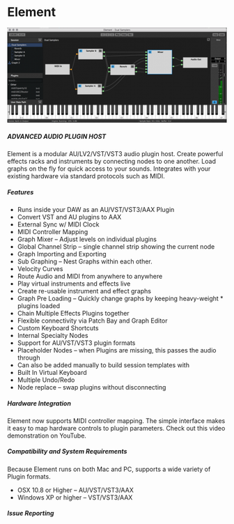 # Element

![Element Screenshot](docs/img/Element-Virtual-Keyboard-1080x468.png)

##### ADVANCED AUDIO PLUGIN HOST
Element is a modular AU/LV2/VST/VST3 audio plugin host.  Create powerful effects racks and instruments by connecting nodes to one another.  Load graphs on the fly for quick access to your sounds.  Integrates with your existing hardware via standard protocols such as MIDI.

##### Features
* Runs inside your DAW as an AU/VST/VST3/AAX Plugin
* Convert VST and AU plugins to AAX
* External Sync w/ MIDI Clock
* MIDI Controller Mapping
* Graph Mixer – Adjust levels on individual plugins
* Global Channel Strip – single channel strip showing the current node
* Graph Importing and Exporting
* Sub Graphing – Nest Graphs within each other.
* Velocity Curves
* Route Audio and MIDI from anywhere to anywhere
* Play virtual instruments and effects live
* Create re-usable instrument and effect graphs
* Graph Pre Loading – Quickly change graphs by keeping heavy-weight * plugins loaded
* Chain Multiple Effects Plugins together
* Flexible connectivity via Patch Bay and Graph Editor
* Custom Keyboard Shortcuts
* Internal Specialty Nodes
* Support for AU/VST/VST3 plugin formats
* Placeholder Nodes – when Plugins are missing, this passes the audio through
* Can also be added manually to build session templates with
* Built In Virtual Keyboard
* Multiple Undo/Redo
* Node replace – swap plugins without disconnecting

##### Hardware Integration
Element now supports MIDI controller mapping.  The simple interface makes it easy to map hardware controls to plugin parameters. Check out this video demonstration on YouTube.

##### Compatibility and System Requirements
Because Element runs on both Mac and PC, supports a wide variety of Plugin formats.

* OSX 10.8 or Higher – AU/VST/VST3/AAX
* Windows XP or higher – VST/VST3/AAX

##### Issue Reporting

